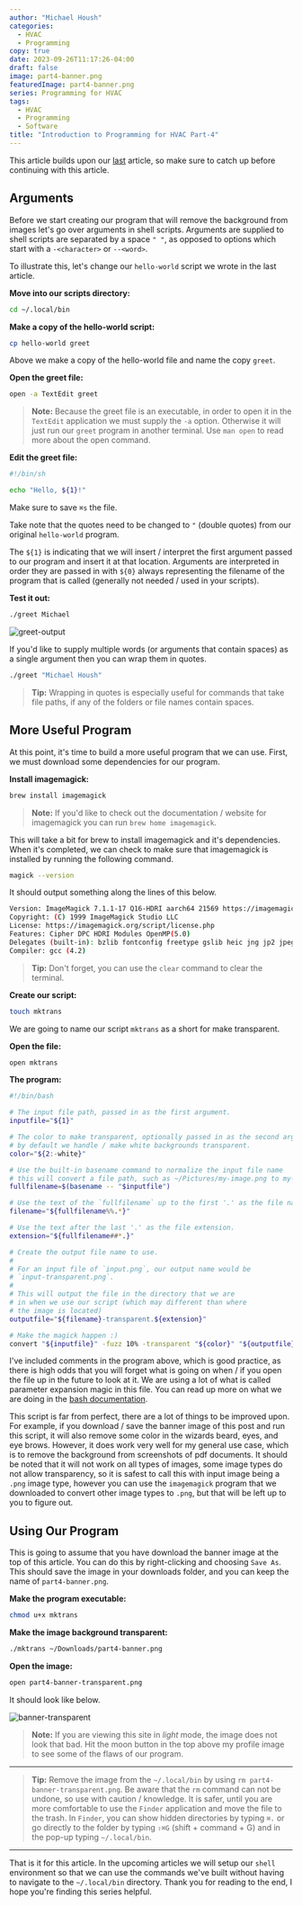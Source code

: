 ```yaml
---
author: "Michael Housh"
categories:
  - HVAC
  - Programming
copy: true
date: 2023-09-26T11:17:26-04:00
draft: false
image: part4-banner.png
featuredImage: part4-banner.png
series: Programming for HVAC
tags:
  - HVAC
  - Programming
  - Software
title: "Introduction to Programming for HVAC Part-4"
---
```


This article builds upon our
[last](https://mhoush.com/posts/introduction-to-programming-for-hvac-3/)
article, so make sure to catch up before continuing with this article.

## Arguments

Before we start creating our program that will remove the background from images
let's go over arguments in shell scripts. Arguments are supplied to shell
scripts are separated by a space `" "`, as opposed to options which start with a
`-<character>` or `--<word>`.

To illustrate this, let's change our `hello-world` script we wrote in the last
article.

**Move into our scripts directory:**

```bash
cd ~/.local/bin
```

**Make a copy of the hello-world script:**

```bash
cp hello-world greet
```

Above we make a copy of the hello-world file and name the copy `greet`.

**Open the greet file:**

```bash
open -a TextEdit greet
```

> **Note:** Because the greet file is an executable, in order to open it in the
> `TextEdit` application we must supply the `-a` option. Otherwise it will just
> run our `greet` program in another terminal. Use `man open` to read more about
> the open command.

**Edit the greet file:**

```bash
#!/bin/sh

echo "Hello, ${1}!"
```

Make sure to save `⌘s` the file.

Take note that the quotes need to be changed to `"` (double quotes) from our
original `hello-world` program.

The `${1}` is indicating that we will insert / interpret the first argument
passed to our program and insert it at that location. Arguments are interpreted
in order they are passed in with `${0}` always representing the filename of the
program that is called (generally not needed / used in your scripts).

**Test it out:**

```bash
./greet Michael
```

![greet-output](greet-output.png)

If you'd like to supply multiple words (or arguments that contain spaces) as a
single argument then you can wrap them in quotes.

```bash
./greet "Michael Housh"
```

> **Tip:** Wrapping in quotes is especially useful for commands that take file
> paths, if any of the folders or file names contain spaces.

## More Useful Program

At this point, it's time to build a more useful program that we can use. First,
we must download some dependencies for our program.

**Install imagemagick:**

```bash
brew install imagemagick
```

> **Note:** If you'd like to check out the documentation / website for
> imagemagick you can run `brew home imagemagick`.

This will take a bit for brew to install imagemagick and it's dependencies. When
it's completed, we can check to make sure that imagemagick is installed by
running the following command.

```bash
magick --version
```

It should output something along the lines of this below.

```bash
Version: ImageMagick 7.1.1-17 Q16-HDRI aarch64 21569 https://imagemagick.org
Copyright: (C) 1999 ImageMagick Studio LLC
License: https://imagemagick.org/script/license.php
Features: Cipher DPC HDRI Modules OpenMP(5.0)
Delegates (built-in): bzlib fontconfig freetype gslib heic jng jp2 jpeg jxl lcms lqr ltdl lzma openexr png ps raw tiff webp xml zlib
Compiler: gcc (4.2)
```

> **Tip:** Don't forget, you can use the `clear` command to clear the terminal.

**Create our script:**

```bash
touch mktrans
```

We are going to name our script `mktrans` as a short for make transparent.

**Open the file:**

```bash
open mktrans
```

**The program:**

```bash
#!/bin/bash

# The input file path, passed in as the first argument.
inputfile="${1}"

# The color to make transparent, optionally passed in as the second argument.
# by default we handle / make white backgrounds transparent.
color="${2:-white}"

# Use the built-in basename command to normalize the input file name
# this will convert a file path, such as ~/Pictures/my-image.png to my-image.png.
fullfilename=$(basename -- "$inputfile")

# Use the text of the `fullfilename` up to the first '.' as the file name.
filename="${fullfilename%%.*}"

# Use the text after the last '.' as the file extension.
extension="${fullfilename##*.}"

# Create the output file name to use.
#
# For an input file of `input.png`, our output name would be
# `input-transparent.png`.
#
# This will output the file in the directory that we are
# in when we use our script (which may different than where
# the image is located)
outputfile="${filename}-transparent.${extension}"

# Make the magick happen :)
convert "${inputfile}" -fuzz 10% -transparent "${color}" "${outputfile}"

```

I've included comments in the program above, which is good practice, as there is
high odds that you will forget what is going on when / if you open the file up
in the future to look at it. We are using a lot of what is called parameter
expansion magic in this file. You can read up more on what we are doing in the
[bash documentation](https://www.gnu.org/software/bash/manual/html_node/Shell-Parameter-Expansion.html).

This script is far from perfect, there are a lot of things to be improved upon.
For example, if you download / save the banner image of this post and run this
script, it will also remove some color in the wizards beard, eyes, and eye
brows. However, it does work very well for my general use case, which is to
remove the background from screenshots of pdf documents. It should be noted that
it will not work on all types of images, some image types do not allow
transparency, so it is safest to call this with input image being a `.png` image
type, however you can use the `imagemagick` program that we downloaded to
convert other image types to `.png`, but that will be left up to you to figure
out.

## Using Our Program

This is going to assume that you have download the banner image at the top of
this article. You can do this by right-clicking and choosing `Save As`. This
should save the image in your downloads folder, and you can keep the name of
`part4-banner.png`.

**Make the program executable:**

```bash
chmod u+x mktrans
```

**Make the image background transparent:**

```bash
./mktrans ~/Downloads/part4-banner.png
```

**Open the image:**

```bash
open part4-banner-transparent.png
```

It should look like below.

![banner-transparent](part4-banner-transparent.png)

> **Note:** If you are viewing this site in _light_ mode, the image does not
> look that bad. Hit the moon button in the top above my profile image to see
> some of the flaws of our program.

---

> **Tip:** Remove the image from the `~/.local/bin` by using
> `rm part4-banner-transparent.png`. Be aware that the `rm` command can not be
> undone, so use with caution / knowledge. It is safer, until you are more
> comfortable to use the `Finder` application and move the file to the trash. In
> `Finder`, you can show hidden directories by typing `⌘.` or go directly to the
> folder by typing `⇧⌘G` (shift + command + G) and in the pop-up typing
> `~/.local/bin`.

---

That is it for this article. In the upcoming articles we will setup our `shell`
environment so that we can use the commands we've built without having to
navigate to the `~/.local/bin` directory. Thank you for reading to the end, I
hope you're finding this series helpful.
